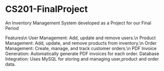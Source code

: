 # CS201-FinalProject
An Inventory Management System developed as a Project for our Final Period

Features\n
User Management: Add, update and remove users.\n
Product Management: Add, update, and remove products from inventory.\n
Order Management: Create, manage, and track customer orders.\n
PDF Invoice Generation: Automatically generate PDF invoices for each order.
Database Integration: Uses MySQL for storing and managing user,product and order data.

